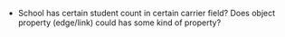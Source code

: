 - School has certain student count in certain carrier field? Does object property
(edge/link) could has some kind of property?

